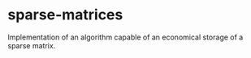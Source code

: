 # sparse-matrices
Implementation of an algorithm capable of an economical storage of a sparse matrix.

